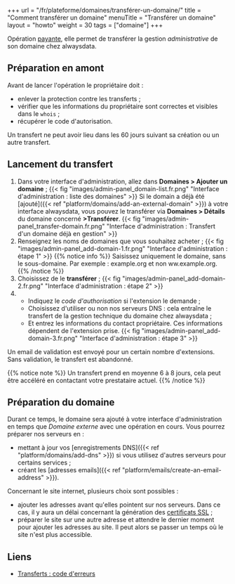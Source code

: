 +++
url = "/fr/plateforme/domaines/transférer-un-domaine/"
title = "Comment transférer un domaine"
menuTitle = "Transférer un domaine"
layout = "howto"
weight = 30
tags = ["domaine"]
+++

Opération [payante](https://www.alwaysdata.com/fr/domaines/#main), elle permet de transférer la gestion _administrative_ de son domaine chez alwaysdata.

## Préparation en amont

Avant de lancer l'opération le propriétaire doit :

- enlever la protection contre les transferts ;
- vérifier que les informations du propriétaire sont correctes et visibles dans le `whois` ;
- récupérer le code d'autorisation.

Un transfert ne peut avoir lieu dans les 60 jours suivant sa création ou un autre transfert.


## Lancement du transfert

1. Dans votre interface d'administration, allez dans **Domaines > Ajouter un domaine** ;
   {{< fig "images/admin-panel_domain-list.fr.png" "Interface d'administration : liste des domaines" >}}
   Si le domain a déjà été [ajouté]({{< ref "platform/domains/add-an-external-domain" >}}) à votre interface alwaysdata, vous pouvez le transférer via **Domaines > Détails** du domaine concerné **>Transférer**.
   {{< fig "images/admin-panel_transfer-domain.fr.png" "Interface d'administration : Transfert d'un domaine déjà en gestion" >}}
2. Renseignez les noms de domaines que vous souhaitez acheter ;
   {{< fig "images/admin-panel_add-domain-1.fr.png" "Interface d'administration : étape 1" >}}
   {{% notice info %}}
   Saisissez uniquement le domaine, sans le sous-domaine. Par exemple : example.org et non ww.example.org.
   {{% /notice %}}
3. Choisissez de le **transférer** ;
   {{< fig "images/admin-panel_add-domain-2.fr.png" "Interface d'administration : étape 2" >}}
4. - Indiquez le _code d'authorisation_ si l'extension le demande ;
   - Choisissez d'utiliser ou non nos serveurs DNS : cela entraîne le transfert de la gestion technique du domaine chez alwaysdata ;
   - Et entrez les informations du contact propriétaire. Ces informations dépendent de l'extension prise.
     {{< fig "images/admin-panel_add-domain-3.fr.png" "Interface d'administration : étape 3" >}}

Un email de validation est envoyé pour un certain nombre d'extensions. Sans validation, le transfert est abandonné.

{{% notice note %}}
Un transfert prend en moyenne 6 à 8 jours, cela peut être accéléré en contactant votre prestataire actuel.
{{% /notice %}}

## Préparation du domaine

Durant ce temps, le domaine sera ajouté à votre interface d'administration en temps que _Domaine externe_ avec une opération en cours. Vous pourrez préparer nos serveurs en :

- mettant à jour vos [enregistrements DNS]({{< ref "platform/domains/add-dns" >}}) si vous utilisez d'autres serveurs pour certains services ;
- créant les [adresses emails]({{< ref "platform/emails/create-an-email-address" >}}).

Concernant le site internet, plusieurs choix sont possibles :

- ajouter les adresses avant qu'elles pointent sur nos serveurs. Dans ce cas, il y aura un délai concernant la génération des [certificats SSL]() ;
- préparer le site sur une autre adresse et attendre le dernier moment pour ajouter les adresses au site. Il peut alors se passer un temps où le site n'est plus accessible.


## Liens

- [Transferts : code d'erreurs]()
